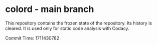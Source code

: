 # colord - main branch

This repository contains the frozen state of the repository.
Its history is cleared. It is used only for static code
analysis with Codacy.

Commit Time: 1711430782